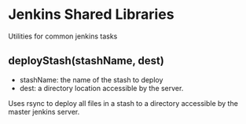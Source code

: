 Jenkins Shared Libraries
========================

Utilities for common jenkins tasks

## deployStash(stashName, dest)
* stashName: the name of the stash to deploy
* dest: a directory location accessible by the server. 

Uses rsync to deploy all files in a stash to a directory accessible by the master jenkins server.